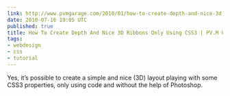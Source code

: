 ```yaml
---
link: http://www.pvmgarage.com/2010/01/how-to-create-depth-and-nice-3d-ribbons-only-using-css3/
date: 2010-07-16 19:05 UTC
published: true
title: How To Create Depth And Nice 3D Ribbons Only Using CSS3 | PV.M Garage
tags:
- webdesign
- css
- tutorial
---
```


Yes, it’s possible to create a simple and nice (3D) layout playing with some CSS3 properties, only using code and without the help of Photoshop.
